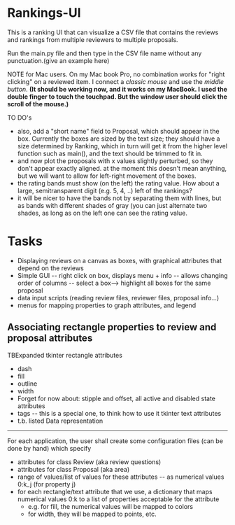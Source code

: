 # Rankings-UI

This is a ranking UI that can visualize a CSV file that contains the reviews and rankings from multiple reviewers to multiple proposals.

Run the main.py file and then type in the CSV file name without any punctuation.(give an example here)

NOTE for Mac users. On my Mac book Pro, no combination works for "right clicking" on a reviewed item. I connect a _classic mouse_ and use the _middle button_. **(It should be working now, and it works on my MacBook. I used the double finger to touch the touchpad. But the window user should click the scroll of the mouse.)**

TO DO's

* also, add a "short name" field to Proposal, which should appear in the box. Currently the boxes are sized by the text size; they should have a size determined by Ranking, which in turn will get it from the higher level function such as main(), and the text should be trimmed to fit in.
* and now plot the proposals with x values slightly perturbed, so they don't appear exactly aligned. at the moment this doesn't mean anything, but we will want to allow for left-right movement of the boxes. 
* the rating bands must show (on the left) the rating value. How about a large, semitransparent digit (e.g. 5, 4, ..) left of the rankings?
* it will be nicer to have the bands not by separating them with lines, but as bands with different shades of gray (you can just alternate two shades, as long as on the left one can see the rating value. 

Tasks
======
* Displaying reviews on a canvas as boxes, with graphical attributes that depend on the reviews
* Simple GUI 
  -- right click on box, displays menu + info
  -- allows changing order of columns
  -- select a box--> highlight all boxes for the same proposal
* data input scripts (reading review files, reviewer files, proposal info...)
* menus for mapping properties to graph attributes, and legend


Associating rectangle properties to review and proposal attributes
--------------------------------------------------------------------
TBExpanded
tkinter rectangle attributes
* dash
* fill
* outline
* width
* Forget for now about: stipple and offset, all active and disabled state attributes
* tags -- this is a special one, to think how to use it
tkinter text attributes
 * t.b. listed
 Data representation
 ---------------------
 For each application, the user shall create some configuration files (can be done by hand) which specify
 * attributes for class Review (aka review questions)
 * attributes for class Proposal (aka area)
 * range of values/list of values for these attributes -- as numerical values 0:k_j (for property j)
 * for each rectangle/text attribute that we use, a dictionary that maps numerical values 0:k to a list of properties acceptable for the attribute
    - e.g. for fill, the numerical values will be mapped to colors
    - for width, they will be mapped to points, etc.
